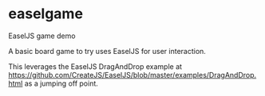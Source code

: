 easelgame
=========

EaselJS game demo

A basic board game to try uses EaselJS for user interaction.

This leverages the EaselJS DragAndDrop example at https://github.com/CreateJS/EaselJS/blob/master/examples/DragAndDrop.html as a jumping off point.
